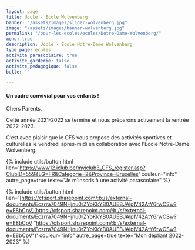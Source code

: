 ```yaml
---
layout: page
title: Uccle - Ecole Wolvenberg
banner: "/assets/images/slider-wolvenberg.jpg"
image: "/assets/images/banner-wolvenberg.jpg"
permalink: "/pour-les-ecoles/ecoles/Notre-Dame-Wolvenberg/"
menu: true
description: Uccle - Ecole Notre-Dame Wolvenberg
type_page: ecoles
activite_parascolaire: true
activite_garderie: false
activite_pedagogique: false
bulle: ''

---
```

#### **Un cadre convivial pour vos enfants !**

Chers Parents,

Cette année 2021-2022 se termine et nous préparons activement la rentrée 2022-2023.

C’est avec plaisir que le CFS vous propose des activités sportives et culturelles le vendredi après-midi en collaboration avec l’Ecole Notre-Dame Wolvenberg.

{% include utils/button.html  
lien='https://www12.iclub.be/myiclub3_CFS_register.asp?ClubID=559&LG=FR&Categorie=2&Province=Bruxelles' couleur="info" autre_page=true texte="Je m'inscris à une activité parascolaire" %}

{% include utils/button.html lien='[https://cfsport.sharepoint.com/:b:/s/external-documents/Eczrra7049NHjnu0rZYoKkYB0AUEBJAlplV42AtY6rwCSw?e=E8bCpV](https://cfsport.sharepoint.com/:b:/s/external-documents/Eczrra7049NHjnu0rZYoKkYB0AUEBJAlplV42AtY6rwCSw?e=E8bCpV "https://cfsport.sharepoint.com/:b:/s/external-documents/Eczrra7049NHjnu0rZYoKkYB0AUEBJAlplV42AtY6rwCSw?e=E8bCpV")' couleur="info" autre_page=true texte="Mon dépliant 2022-2023" %}